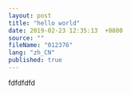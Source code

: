 ```yaml
---
layout: post
title: "hello world"
date: 2019-02-23 12:35:13  +0800
source: ""
fileName: "012376"
lang: "zh_CN"
published: true
---
```


fdfdfdfd
